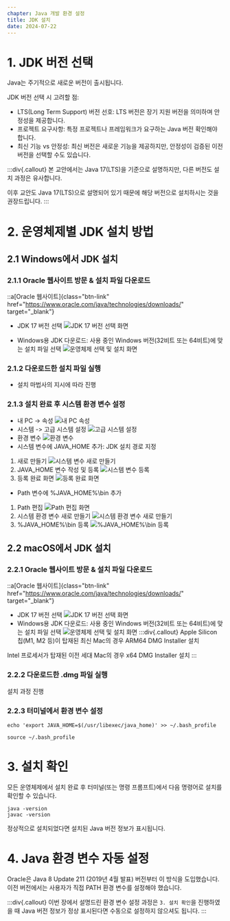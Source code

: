 ```yaml
---
chapter: Java 개발 환경 설정
title: JDK 설치
date: 2024-07-22
---
```

# 1. JDK 버전 선택

Java는 주기적으로 새로운 버전이 출시됩니다.

JDK 버전 선택 시 고려할 점:
- LTS(Long Term Support) 버전 선호: LTS 버전은 장기 지원 버전을 의미하며 안정성을 제공합니다.
- 프로젝트 요구사항: 특정 프로젝트나 프레임워크가 요구하는 Java 버전 확인해야 합니다.
- 최신 기능 vs 안정성: 최신 버전은 새로운 기능을 제공하지만, 안정성이 검증된 이전 버전을 선택할 수도 있습니다.

:::div{.callout}
본 교안에서는 Java 17(LTS)을 기준으로 설명하지만, 다른 버전도 설치 과정은 유사합니다.

이후 교안도 Java 17(LTS)으로 설명되어 있기 때문에 해당 버전으로 설치하시는 것을 권장드립니다.
:::

# 2. 운영체제별 JDK 설치 방법
## 2.1 Windows에서 JDK 설치

### 2.1.1 Oracle 웹사이트 방문 & 설치 파일 다운로드
::a[Oracle 웹사이트]{class="btn-link" href="https://www.oracle.com/java/technologies/downloads/" target="\_blank"}
- JDK 17 버전 선택
![JDK 17 버전 선택 화면](/images/essentials-java/chapter02/jdk_version_select.png)

- Windows용 JDK 다운로드: 사용 중인 Windows 버전(32비트 또는 64비트)에 맞는 설치 파일 선택
![운영체제 선택 및 설치 화면](/images/essentials-java/chapter02/os_select_install.png)

### 2.1.2 다운로드한 설치 파일 실행
- 설치 마법사의 지시에 따라 진행

### 2.1.3 설치 완료 후 시스템 환경 변수 설정
- 내 PC -> 속성
![내 PC 속성](/images/essentials-java/chapter02/my_pc_settings.png)
- 시스템 -> 고급 시스템 설정
![고급 시스템 설정](/images/essentials-java/chapter02/advanced_system_settings.png)
- 환경 변수
![환경 변수](/images/essentials-java/chapter02/env_variable.png)
- 시스템 변수에 JAVA_HOME 추가: JDK 설치 경로 지정
1. 새로 만들기
![시스템 변수 새로 만들기](/images/essentials-java/chapter02/variable_create.png)
2. JAVA_HOME 변수 작성 및 등록
![시스템 변수 등록](/images/essentials-java/chapter02/variable_register.png)
3. 등록 완료 화면
![등록 완료 화면](/images/essentials-java/chapter02/result.png)

- Path 변수에 %JAVA_HOME%\bin 추가
1. Path 편집
![Path 편집 화면](/images/essentials-java/chapter02/path_edit.png)
2. 시스템 환경 변수 새로 만들기
![시스템 환경 변수 새로 만들기](/images/essentials-java/chapter02/env_variable_new.png)
3. %JAVA_HOME%\bin 등록
![%JAVA_HOME%\bin 등록](/images/essentials-java/chapter02/java_home_bin_register.png)

## 2.2 macOS에서 JDK 설치

### 2.2.1 Oracle 웹사이트 방문 & 설치 파일 다운로드
::a[Oracle 웹사이트]{class="btn-link" href="https://www.oracle.com/java/technologies/downloads/" target="\_blank"}
- JDK 17 버전 선택
![JDK 17 버전 선택 화면](/images/essentials-java/chapter02/jdk_version_select.png)
- Windows용 JDK 다운로드: 사용 중인 Windows 버전(32비트 또는 64비트)에 맞는 설치 파일 선택
![운영체제 선택 및 설치 화면](/images/essentials-java/chapter02/mac_os_select_install.png)
:::div{.callout}
Apple Silicon 칩(M1, M2 등)이 탑재된 최신 Mac의 경우 ARM64 DMG Installer 설치

Intel 프로세서가 탑재된 이전 세대 Mac의 경우 x64 DMG Installer 설치
:::

### 2.2.2 다운로드한 .dmg 파일 실행
설치 과정 진행

### 2.2.3 터미널에서 환경 변수 설정
```
echo 'export JAVA_HOME=$(/usr/libexec/java_home)' >> ~/.bash_profile

source ~/.bash_profile
```


# 3. 설치 확인
모든 운영체제에서 설치 완료 후 터미널(또는 명령 프롬프트)에서 다음 명령어로 설치를 확인할 수 있습니다.

```
java -version
javac -version
```
정상적으로 설치되었다면 설치된 Java 버전 정보가 표시됩니다.

# 4. Java 환경 변수 자동 설정
Oracle은 Java 8 Update 211 (2019년 4월 발표) 버전부터 이 방식을 도입했습니다. 이전 버전에서는 사용자가 직접 PATH 환경 변수를 설정해야 했습니다.

:::div{.callout}
이번 장에서 설명드린 환경 변수 설정 과정은 `3. 설치 확인`을 진행하였을 때 Java 버전 정보가 정상 표시된다면 수동으로 설정하지 않으셔도 됩니다.
:::

